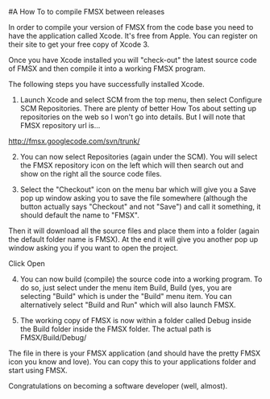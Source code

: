 #A How To to compile FMSX between releases

In order to compile your version of FMSX from the code base you need to have the application called Xcode. It's free from Apple. You can register on their site to get your free copy of Xcode 3.

Once you have Xcode installed you will "check-out" the latest source code of FMSX and then compile it into a working FMSX program.

The following steps you have successfully installed Xcode.

1. Launch Xcode and select SCM from the top menu, then select Configure SCM Repositories.  There are plenty of better How Tos about setting up repositories on the web so I won't go into details.  But I will note that FMSX repository url is...

http://fmsx.googlecode.com/svn/trunk/

2. You can now select Repositories (again under the SCM).  You will select the FMSX repository icon on the left which will then search out and show on the right all the source code files.

3. Select the "Checkout" icon on the menu bar which will give you a Save pop up window asking you to save the file somewhere (although the button actually says "Checkout" and not "Save") and call it something, it should default the name to "FMSX".

Then it will download all the source files and place them into a folder (again the default folder name is FMSX).  At the end it will give you another pop up window asking you if you want to open the project.

Click Open

4. You can now build (compile) the source code into a working program.  To do so, just select under the menu item Build, Build (yes, you are selecting "Build" which is under the "Build" menu item.  You can alternatively select "Build and Run" which will also launch FMSX.

5. The working copy of FMSX is now within a folder called Debug inside the Build folder inside the FMSX folder.  The actual path is FMSX/Build/Debug/

The file in there is your FMSX application (and should have the pretty FMSX icon you know and love).  You can copy this to your applications folder and start using FMSX.

Congratulations on becoming a software developer (well, almost).